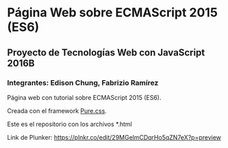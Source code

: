 # Página Web sobre ECMAScript 2015 (ES6)

## Proyecto de Tecnologías Web con JavaScript 2016B

### Integrantes: Edison Chung, Fabrizio Ramírez

Página web con tutorial sobre ECMAScript 2015 (ES6).

Creada con el framework [Pure.css](http://purecss.io/).

Este es el repositorio con los archivos *.html

Link de Plunker: https://plnkr.co/edit/29MGelmCDqrHo5qZN7eX?p=preview
